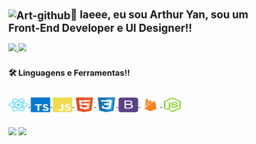 <h2> <img align="center" alt="Art-github" height="30" width="30" src="https://camo.githubusercontent.com/b079fe922f00c4b86f1b724fbc2e8141c468794ce8adbc9b7456e5e1ad09c622/68747470733a2f2f6564656e742e6769746875622e696f2f537570657254696e7949636f6e732f696d616765732f7376672f6769746875622e737667"/>👋 Iaeee, eu sou Arthur Yan, sou um Front-End Developer e UI Designer!! </h2>
<a href="https://github.com/arthuryan08">
  <img height="160em" src="https://github-readme-stats.vercel.app/api?username=arthuryan08&show_icons=true&theme=gotham&include_all_commits=true&count_private=true"/>
  <img height="160em" src="https://github-readme-stats.vercel.app/api/top-langs/?username=arthuryan08&layout=compact&langs_count=7&theme=gotham"/>
</a>

##
<h3> 🛠 Linguagens e Ferramentas!! </h3>
<div style="display: inline_block"><br>
  <a href="https://github.com/arthuryan08">
    <img align="center" alt="Art-React" height="30" width="40" src="https://raw.githubusercontent.com/devicons/devicon/master/icons/react/react-original.svg">
    <img align="center" alt="Art-Ts" height="30" width="40" src="https://raw.githubusercontent.com/devicons/devicon/master/icons/typescript/typescript-plain.svg">
    <img align="center" alt="Art-Js" height="30" width="40" src="https://raw.githubusercontent.com/devicons/devicon/master/icons/javascript/javascript-plain.svg">
    <img align="center" alt="Art-HTML" height="30" width="40" src="https://raw.githubusercontent.com/devicons/devicon/master/icons/html5/html5-original.svg">
    <img align="center" alt="Art-CSS" height="30" width="40" src="https://raw.githubusercontent.com/devicons/devicon/master/icons/css3/css3-original.svg">
    <img align="center" alt="Art-CSS" height="30" width="40" src="https://raw.githubusercontent.com/devicons/devicon/master/icons/bootstrap/bootstrap-plain.svg">
    <img align="center" alt="Art-CSS" height="30" width="40" src="https://raw.githubusercontent.com/devicons/devicon/master/icons/firebase/firebase-plain.svg">
    <img align="center" alt="Art-CSS" height="30" width="40" src="https://raw.githubusercontent.com/devicons/devicon/master/icons/nodejs/nodejs-plain.svg">
  </a>
</div>

##
<div> 
  <a href="https://instagram.com/_arthuryan" target="_blank"><img src="https://img.shields.io/badge/-Instagram-%23E4405F?style=for-the-badge&logo=instagram&logoColor=white" target="_blank"></a>
  <a href="https://www.linkedin.com/in/arthuryan8/" target="_blank"><img src="https://img.shields.io/badge/-LinkedIn-%230077B5?style=for-the-badge&logo=linkedin&logoColor=white" target="_blank"></a> 
</div>
